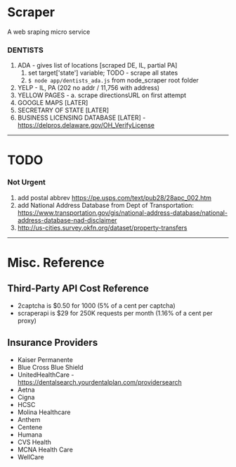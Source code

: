 # Scraper 
A web sraping micro service 
### DENTISTS 
1. ADA - gives list of locations [scraped DE, IL, partial PA]
    1. set target['state'] variable; TODO - scrape all states 
    2. `$ node app/dentists_ada.js` from node_scraper root folder 
2. YELP - IL, PA (202 no addr / 11,756 with address)
3. YELLOW PAGES -
    a. scrape directionsURL on first attempt
4. GOOGLE MAPS [LATER]
5. SECRETARY OF STATE [LATER]
6. BUSINESS LICENSING DATABASE [LATER] - https://delpros.delaware.gov/OH_VerifyLicense


----
# TODO 
### Not Urgent
1. add postal abbrev https://pe.usps.com/text/pub28/28apc_002.htm 
2. add National Address Database from Dept of Transportation: https://www.transportation.gov/gis/national-address-database/national-address-database-nad-disclaimer
3. http://us-cities.survey.okfn.org/dataset/property-transfers
___
# Misc. Reference 
## Third-Party API Cost Reference
* 2captcha is $0.50 for 1000 (5% of a cent per captcha) 
* scraperapi is $29 for 250K requests per month (1.16% of a cent per proxy)
## Insurance Providers
* Kaiser Permanente
* Blue Cross Blue Shield
* UnitedHealthCare -  https://dentalsearch.yourdentalplan.com/providersearch
* Aetna
* Cigna
* HCSC
* Molina Healthcare 
* Anthem 
* Centene
* Humana 
* CVS Health
* MCNA Health Care
* WellCare


